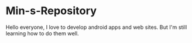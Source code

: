 # Min-s-Repository
Hello everyone, I love to develop android apps and web sites. But I'm still learning how to do them well.
